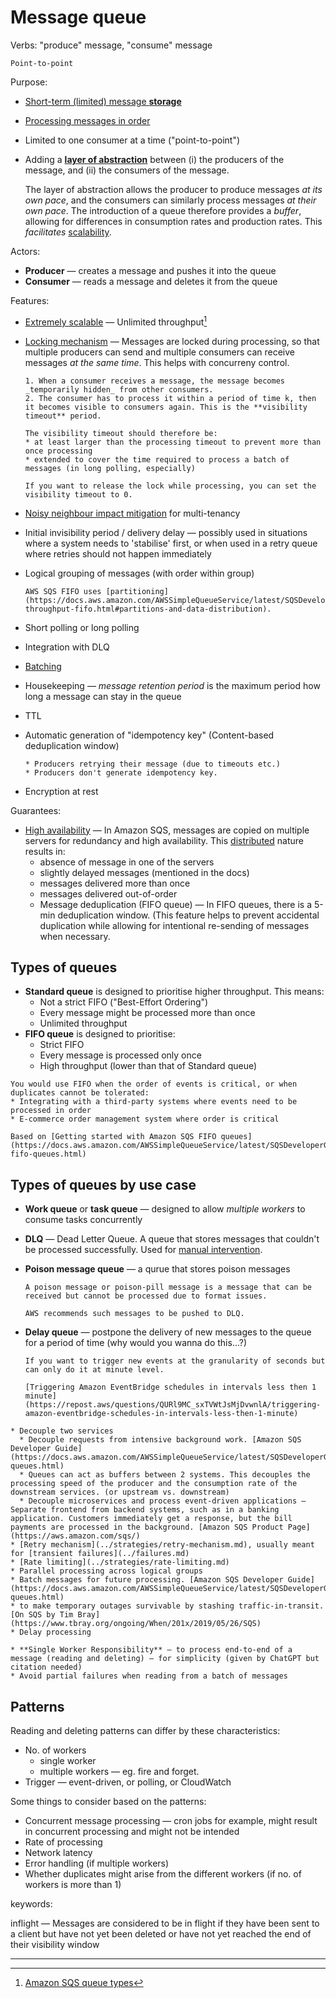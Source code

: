 # Message queue

Verbs: "produce" message, "consume" message

~~~admonish note title="Pattern"
Point-to-point
~~~

Purpose:
* [Short-term (limited) message **storage**](../core-functionalities/data-storage.md) 
* [Processing messages in order](../core-functionalities/concurrency-control.md)
* Limited to one consumer at a time ("point-to-point")
* Adding a [**layer of abstraction**](../strategies/adding-layer-of-abstraction.md) between (i) the producers of the message, and (ii) the consumers of the message. 

  The layer of abstraction allows the producer to produce messages _at its own pace_, and the consumers can similarly process messages _at their own pace_. The introduction of a queue therefore provides a _buffer_, allowing for differences in consumption rates and production rates. This _facilitates_ [scalability](../goals/scalability.md).

Actors:
* **Producer** — creates a message and pushes it into the queue
* **Consumer** — reads a message and deletes it from the queue

Features:

- [Extremely scalable](../goals/scalability.md) — Unlimited throughput[^unlimitedthroughput]

- [Locking mechanism](../distributed-system/concurrency-control.md) — Messages are locked during processing, so that multiple producers can send and multiple consumers can receive messages _at the same time_. This helps with concurreny control.

  ~~~admonish question title="How does it work?"
  1. When a consumer receives a message, the message becomes _temporarily hidden_ from other consumers.
  2. The consumer has to process it within a period of time k, then it becomes visible to consumers again. This is the **visibility timeout** period.

  The visibility timeout should therefore be:
  * at least larger than the processing timeout to prevent more than once processing
  * extended to cover the time required to process a batch of messages (in long polling, especially)
 
  If you want to release the lock while processing, you can set the visibility timeout to 0.
  ~~~

- [Noisy neighbour impact mitigation](https://docs.aws.amazon.com/AWSSimpleQueueService/latest/SQSDeveloperGuide/sqs-fair-queues.html) for multi-tenancy
- Initial invisibility period / delivery delay — possibly used in situations where a system needs to 'stabilise' first, or when used in a retry queue where retries should not happen immediately
- Logical grouping of messages (with order within group)

  ~~~admonish tip title="Partition"
  AWS SQS FIFO uses [partitioning](https://docs.aws.amazon.com/AWSSimpleQueueService/latest/SQSDeveloperGuide/high-throughput-fifo.html#partitions-and-data-distribution).
  ~~~

- Short polling or long polling
- Integration with DLQ
- [Batching](../strategies/batching.md)
- Housekeeping — _message retention period_ is the maximum period how long a message can stay in the queue
- TTL
- Automatic generation of "idempotency key" (Content-based deduplication window)

  ~~~admonish question title="When would you use this?"
  * Producers retrying their message (due to timeouts etc.)
  * Producers don't generate idempotency key.
  ~~~

- Encryption at rest

Guarantees:
- [High availability](../goals/availability.md) — In Amazon SQS, messages are copied on multiple servers for redundancy and high availability. This [distributed](../strategies/distributed.md) nature results in:
  * absence of message in one of the servers
  * slightly delayed messages (mentioned in the docs)
  * messages delivered more than once
  * messages delivered out-of-order
  * Message deduplication (FIFO queue) — In FIFO queues, there is a 5-min deduplication window. (This feature helps to prevent accidental duplication while allowing for intentional re-sending of messages when necessary.

## Types of queues

* **Standard queue** is designed to prioritise higher throughput. This means:
  * Not a strict FIFO ("Best-Effort Ordering")
  * Every message might be processed more than once
  * Unlimited throughput
* **FIFO queue** is designed to prioritise:
  * Strict FIFO
  * Every message is processed only once
  * High throughput (lower than that of Standard queue)
 
~~~admonish question title="When to use a FIFO queue?"
You would use FIFO when the order of events is critical, or when duplicates cannot be tolerated:
* Integrating with a third-party systems where events need to be processed in order
* E-commerce order management system where order is critical

Based on [Getting started with Amazon SQS FIFO queues](https://docs.aws.amazon.com/AWSSimpleQueueService/latest/SQSDeveloperGuide/sqs-fifo-queues.html)
~~~

## Types of queues by use case

* **Work queue** or **task queue** — designed to allow _multiple workers_ to consume tasks concurrently

* **DLQ** — Dead Letter Queue. A queue that stores messages that couldn't be processed successfully. Used for [manual intervention](../strategies/manual-intervention.md).

* **Poison message queue** — a qurue that stores poison messages

  ~~~admonish note title="Poison message"
  A poison message or poison-pill message is a message that can be received but cannot be processed due to format issues.

  AWS recommends such messages to be pushed to DLQ.
  ~~~

* **Delay queue** — postpone the delivery of new messages to the queue for a period of time (why would you wanna do this...?)

  ~~~admonish example title="Use case"
  If you want to trigger new events at the granularity of seconds but can only do it at minute level.

  [Triggering Amazon EventBridge schedules in intervals less then 1 minute](https://repost.aws/questions/QURl9MC_sxTVWtJsMjDvwnlA/triggering-amazon-eventbridge-schedules-in-intervals-less-then-1-minute)
  ~~~
  
~~~admonish example title="Applications"
* Decouple two services
  * Decouple requests from intensive background work. [Amazon SQS Developer Guide](https://docs.aws.amazon.com/AWSSimpleQueueService/latest/SQSDeveloperGuide/standard-queues.html)
  * Queues can act as buffers between 2 systems. This decouples the processing speed of the producer and the consumption rate of the downstream services. (or upstream vs. downstream)
  * Decouple microservices and process event-driven applications — Separate frontend from backend systems, such as in a banking application. Customers immediately get a response, but the bill payments are processed in the background. [Amazon SQS Product Page](https://aws.amazon.com/sqs/)
* [Retry mechanism](../strategies/retry-mechanism.md), usually meant for [transient failures](../failures.md)
* [Rate limiting](../strategies/rate-limiting.md)
* Parallel processing across logical groups
* Batch messages for future processing. [Amazon SQS Developer Guide](https://docs.aws.amazon.com/AWSSimpleQueueService/latest/SQSDeveloperGuide/standard-queues.html)
* to make temporary outages survivable by stashing traffic-in-transit. [On SQS by Tim Bray](https://www.tbray.org/ongoing/When/201x/2019/05/26/SQS)
* Delay processing
~~~

~~~admonish note title="Best practices"
* **Single Worker Responsibility** — to process end-to-end of a message (reading and deleting) — for simplicity (given by ChatGPT but citation needed)
* Avoid partial failures when reading from a batch of messages
~~~

## Patterns

Reading and deleting patterns can differ by these characteristics:

* No. of workers
  * single worker
  * multiple workers — eg. fire and forget.
* Trigger — event-driven, or polling, or CloudWatch

Some things to consider based on the patterns:
* Concurrent message processing — cron jobs for example, might result in concurrent processing and might not be intended
* Rate of processing
* Network latency
* Error handling (if multiple workers)
* Whether duplicates might arise from the different workers (if no. of workers is more than 1)

keywords:

inflight — Messages are considered to be in flight if they have been sent to a client but have not yet been deleted or have not yet reached the end of their visibility window

---

[^unlimitedthroughput]: [Amazon SQS queue types](https://docs.aws.amazon.com/AWSSimpleQueueService/latest/SQSDeveloperGuide/sqs-queue-types.html?utm_source=chatgpt.com)
